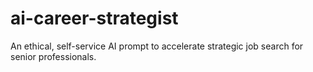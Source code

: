 # ai-career-strategist
An ethical, self-service AI prompt to accelerate strategic job search for senior professionals.
